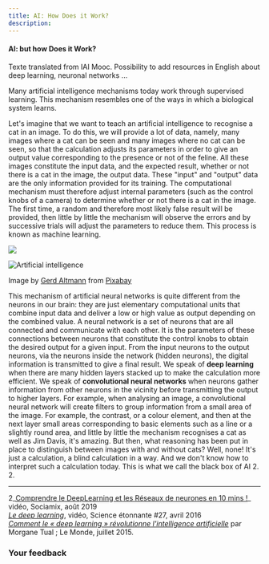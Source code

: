 ```yaml
---
title: AI: How Does it Work?
description:
---
```

#### AI: but how Does it Work?

Texte translated from IAI Mooc. Possibility to add resources in English about deep learning, neuronal networks ...

Many artificial intelligence mechanisms today work through supervised learning. This mechanism resembles one of the ways in which a biological system learns.

Let's imagine that we want to teach an artificial intelligence to recognise a cat in an image. To do this, we will provide a lot of data, namely, many images where a cat can be seen and many images where no cat can be seen, so that the calculation adjusts its parameters in order to give an output value corresponding to the presence or not of the feline. All these images constitute the input data, and the expected result, whether or not there is a cat in the image, the output data. These "input" and "output" data are the only information provided for its training. The computational mechanism must therefore adjust internal parameters (such as the control knobs of a camera) to determine whether or not there is a cat in the image. The first time, a random and therefore most likely false result will be provided, then little by little the mechanism will observe the errors and by successive trials will adjust the parameters to reduce them. This process is known as machine learning.

![](/static/artificial-intelligence-3382521_1280.jpg)

![Artificial intelligence](https://pixabay.com/images/id-3382521/)

Image by [Gerd Altmann](https://pixabay.com/users/geralt-9301/?utm_source=link-attribution&utm_medium=referral&utm_campaign=image&utm_content=3382521) from [Pixabay](https://pixabay.com/?utm_source=link-attribution&utm_medium=referral&utm_campaign=image&utm_content=3382521)

This mechanism of artificial neural networks is quite different from the neurons in our brain: they are just elementary computational units that combine input data and deliver a low or high value as output depending on the combined value. A neural network is a set of neurons that are all connected and communicate with each other. It is the parameters of these connections between neurons that constitute the control knobs to obtain the desired output for a given input. From the input neurons to the output neurons, via the neurons inside the network (hidden neurons), the digital information is transmitted to give a final result. We speak of **deep learning** when there are many hidden layers stacked up to make the calculation more efficient. We speak of **convolutional neural networks** when neurons gather information from other neurons in the vicinity before transmitting the output to higher layers. For example, when analysing an image, a convolutional neural network will create filters to group information from a small area of the image. For example, the contrast, or a colour element, and then at the next layer small areas corresponding to basic elements such as a line or a slightly round area, and little by little the mechanism recognises a cat as well as Jim Davis, it's amazing. But then, what reasoning has been put in place to distinguish between images with and without cats? Well, none! It's just a calculation, a blind calculation in a way. And we don't know how to interpret such a calculation today. This is what we call the black box of AI 2. 2.

* * *

2_[Comprendre le DeepLearning et les Réseaux de neurones en 10 mins !](https://www.youtube.com/watch?v=gPVVsw2OWdM)_ vidéo, Sociamix, août 2019  
_[Le deep learning](https://www.youtube.com/watch?v=trWrEWfhTVg)_, vidéo, Science étonnante #27, avril 2016  
_[Comment le « deep learning » révolutionne l'intelligence artificielle](https://www.lemonde.fr/pixels/article/2015/07/24/comment-le-deep-learning-revolutionne-l-intelligence-artificielle_4695929_4408996.html)_ par Morgane Tual ; Le Monde, juillet 2015.

### Your feedback
